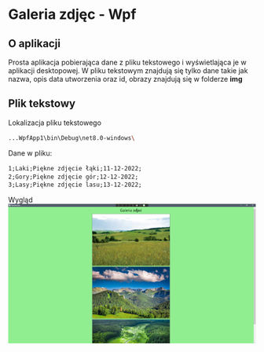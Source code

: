 # Galeria zdjęc - Wpf

## O aplikacji
Prosta aplikacja pobierająca dane z pliku tekstowego i wyświetlająca je w aplikacji desktopowej. W pliku tekstowym znajdują się tylko dane takie jak nazwa, opis data utworzenia oraz id, obrazy znajdują się w folderze **img**

## Plik tekstowy
Lokalizacja pliku tekstowego

```bash
...WpfApp1\bin\Debug\net8.0-windows\
```

Dane w pliku:
```txt
1;Laki;Piękne zdjęcie łąki;11-12-2022;
2;Gory;Piękne zdjęcie gór;12-12-2022;
3;Lasy;Piękne zdjęcie lasu;13-12-2022;
```
Wygląd
<img src="https://github.com/SouthKioto/photo-gallery-wpf/blob/master/WpfApp1/screenshots/screenshot.png"/>
